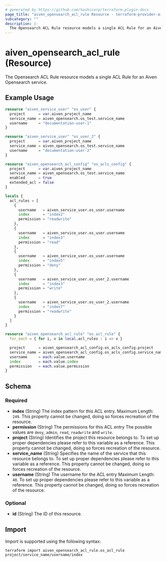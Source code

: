 ```yaml
---
# generated by https://github.com/hashicorp/terraform-plugin-docs
page_title: "aiven_opensearch_acl_rule Resource - terraform-provider-aiven"
subcategory: ""
description: |-
  The Opensearch ACL Rule resource models a single ACL Rule for an Aiven Opensearch service.
---
```


# aiven_opensearch_acl_rule (Resource)

The Opensearch ACL Rule resource models a single ACL Rule for an Aiven Opensearch service.

## Example Usage

```terraform
resource "aiven_service_user" "os_user" {
  project      = var.aiven_project_name
  service_name = aiven_opensearch.os_test.service_name
  username     = "documentation-user-1"
}

resource "aiven_service_user" "os_user_2" {
  project      = var.aiven_project_name
  service_name = aiven_opensearch.os_test.service_name
  username     = "documentation-user-2"
}

resource "aiven_opensearch_acl_config" "os_acls_config" {
  project      = var.aiven_project_name
  service_name = aiven_opensearch.os_test.service_name
  enabled      = true
  extended_acl = false
}

locals {
  acl_rules = [
    {
      username   = aiven_service_user.os_user.username
      index      = "index2"
      permission = "readwrite"
    },
    {
      username   = aiven_service_user.os_user.username
      index      = "index3"
      permission = "read"
    },
    {
      username   = aiven_service_user.os_user.username
      index      = "index5"
      permission = "deny"
    },
    {
      username   = aiven_service_user.os_user_2.username
      index      = "index3"
      permission = "write"
    },
    {
      username   = aiven_service_user.os_user_2.username
      index      = "index7"
      permission = "readwrite"
    }
  ]
}

resource "aiven_opensearch_acl_rule" "os_acl_rule" {
  for_each = { for i, v in local.acl_rules : i => v }

  project      = aiven_opensearch_acl_config.os_acls_config.project
  service_name = aiven_opensearch_acl_config.os_acls_config.service_name
  username     = each.value.username
  index        = each.value.index
  permission   = each.value.permission
}
```

<!-- schema generated by tfplugindocs -->
## Schema

### Required

- **index** (String) The index pattern for this ACL entry. Maximum Length: `249`. This property cannot be changed, doing so forces recreation of the resource.
- **permission** (String) The permissions for this ACL entry The possible values are `deny`, `admin`, `read`, `readwrite` and `write`.
- **project** (String) Identifies the project this resource belongs to. To set up proper dependencies please refer to this variable as a reference. This property cannot be changed, doing so forces recreation of the resource.
- **service_name** (String) Specifies the name of the service that this resource belongs to. To set up proper dependencies please refer to this variable as a reference. This property cannot be changed, doing so forces recreation of the resource.
- **username** (String) The username for the ACL entry Maximum Length: `40`. To set up proper dependencies please refer to this variable as a reference. This property cannot be changed, doing so forces recreation of the resource.

### Optional

- **id** (String) The ID of this resource.

## Import

Import is supported using the following syntax:

```shell
terraform import aiven_opensearch_acl_rule.os_acl_rule project/service_name/username/index
```
